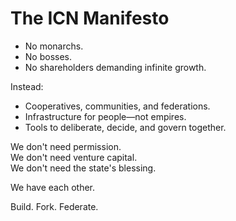 # The ICN Manifesto

- No monarchs.
- No bosses.
- No shareholders demanding infinite growth.

Instead:

- Cooperatives, communities, and federations.
- Infrastructure for people—not empires.
- Tools to deliberate, decide, and govern together.

We don't need permission.  
We don't need venture capital.  
We don't need the state's blessing.

We have each other.

Build. Fork. Federate. 